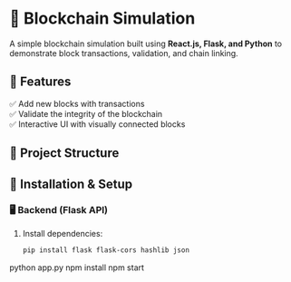 # 🚀 Blockchain Simulation

A simple blockchain simulation built using **React.js, Flask, and Python** to demonstrate block transactions, validation, and chain linking.

## 📌 Features
✅ Add new blocks with transactions  
✅ Validate the integrity of the blockchain  
✅ Interactive UI with visually connected blocks  

## 📂 Project Structure


## 🔧 Installation & Setup

### 🖥️ Backend (Flask API)
1. Install dependencies:
   ```sh
   pip install flask flask-cors hashlib json
python app.py
npm install
npm start
